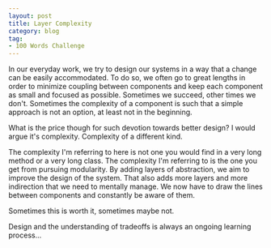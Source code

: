```yaml
---
layout: post
title: Layer Complexity
category: blog
tag:
- 100 Words Challenge
---
```

In our everyday work, we try to design our systems in a way that a change can be easily accommodated. To do so, we often go to great lengths in order to minimize coupling between components and keep each component as small and focused as possible. Sometimes we succeed, other times we don't. Sometimes the complexity of a component is such that a simple approach is not an option, at least not in the beginning.

What is the price though for such devotion towards better design? I would argue it's complexity. Complexity of a different kind.

The complexity I'm referring to here is not one you would find in a very long method or a very long class. The complexity I'm referring to is the one you get from pursuing modularity. By adding layers of abstraction, we aim to improve the design of the system. That also adds more layers and more indirection that we need to mentally manage. We now have to draw the lines between components and constantly be aware of them.

Sometimes this is worth it, sometimes maybe not.

Design and the understanding of tradeoffs is always an ongoing learning process...
